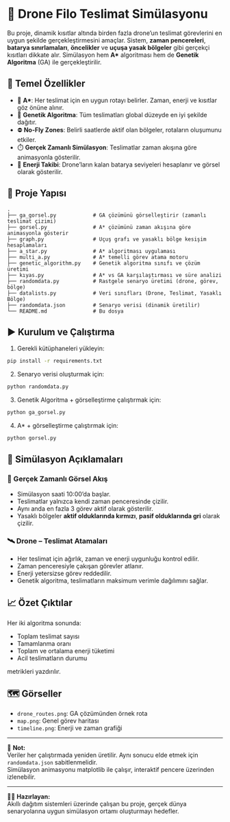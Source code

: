
# 🚁 Drone Filo Teslimat Simülasyonu

Bu proje, dinamik kısıtlar altında birden fazla drone’un teslimat görevlerini en uygun şekilde gerçekleştirmesini amaçlar. Sistem, **zaman pencereleri**, **batarya sınırlamaları**, **öncelikler** ve **uçuşa yasak bölgeler** gibi gerçekçi kısıtları dikkate alır. Simülasyon hem **A\*** algoritması hem de **Genetik Algoritma** (GA) ile gerçekleştirilir. 

## 🎯 Temel Özellikler

- 🧠 **A\***: Her teslimat için en uygun rotayı belirler. Zaman, enerji ve kısıtlar göz önüne alınır.
- 🧬 **Genetik Algoritma**: Tüm teslimatları global düzeyde en iyi şekilde dağıtır.
- ⛔ **No-Fly Zones**: Belirli saatlerde aktif olan bölgeler, rotaların oluşumunu etkiler.
- ⏱️ **Gerçek Zamanlı Simülasyon**: Teslimatlar zaman akışına göre animasyonla gösterilir.
- 🔋 **Enerji Takibi**: Drone’ların kalan batarya seviyeleri hesaplanır ve görsel olarak gösterilir.

## 📁 Proje Yapısı

```
.
├── ga_gorsel.py            # GA çözümünü görselleştirir (zamanlı teslimat çizimi)
├── gorsel.py               # A* çözümünü zaman akışına göre animasyonla gösterir
├── graph.py                # Uçuş grafı ve yasaklı bölge kesişim hesaplamaları
├── a_star.py               # A* algoritması uygulaması
├── multi_a.py              # A* temelli görev atama motoru
├── genetic_algorithm.py    # Genetik algoritma sınıfı ve çözüm üretimi
├── kıyas.py                # A* vs GA karşılaştırması ve süre analizi
├── randomdata.py           # Rastgele senaryo üretimi (drone, görev, bölge)
├── datalists.py            # Veri sınıfları (Drone, Teslimat, Yasaklı Bölge)
├── randomdata.json         # Senaryo verisi (dinamik üretilir)
└── README.md               # Bu dosya
```

## ▶️ Kurulum ve Çalıştırma

1. Gerekli kütüphaneleri yükleyin:

```bash
pip install -r requirements.txt
```

2. Senaryo verisi oluşturmak için:

```bash
python randomdata.py
```

3. Genetik Algoritma + görselleştirme çalıştırmak için:

```bash
python ga_gorsel.py
```

4. A* + görselleştirme çalıştırmak için:

```bash
python gorsel.py
```

## 🧪 Simülasyon Açıklamaları

### 🎥 Gerçek Zamanlı Görsel Akış

- Simülasyon saati 10:00’da başlar.
- Teslimatlar yalnızca kendi zaman penceresinde çizilir.
- Aynı anda en fazla 3 görev aktif olarak gösterilir.
- Yasaklı bölgeler **aktif olduklarında kırmızı**, **pasif olduklarında gri** olarak çizilir.

### 🛰️ Drone – Teslimat Atamaları

- Her teslimat için ağırlık, zaman ve enerji uygunluğu kontrol edilir.
- Zaman penceresiyle çakışan görevler atlanır.
- Enerji yetersizse görev reddedilir.
- Genetik algoritma, teslimatların maksimum verimle dağılımını sağlar.

## 📈 Özet Çıktılar

Her iki algoritma sonunda:

- Toplam teslimat sayısı
- Tamamlanma oranı
- Toplam ve ortalama enerji tüketimi
- Acil teslimatların durumu

metrikleri yazdırılır.

## 🗺️ Görseller 

- `drone_routes.png`: GA çözümünden örnek rota
- `map.png`: Genel görev haritası
- `timeline.png`: Enerji ve zaman grafiği

---

📌 **Not:**  
Veriler her çalıştırmada yeniden üretilir. Aynı sonucu elde etmek için `randomdata.json` sabitlenmelidir.  
Simülasyon animasyonu matplotlib ile çalışır, interaktif pencere üzerinden izlenebilir.

---

👨‍💻 **Hazırlayan:**  
Akıllı dağıtım sistemleri üzerinde çalışan bu proje, gerçek dünya senaryolarına uygun simülasyon ortamı oluşturmayı hedefler.
